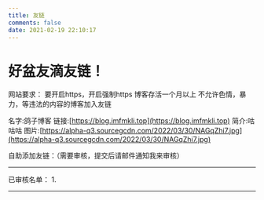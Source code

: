 ```yaml
---
title: 友链
comments: false
date: 2021-02-19 22:10:17
---
```

# 好盆友滴友链！

<!-- more -->

<div id="qexo-friends"></div>
<link rel="stylesheet" href="https://unpkg.com/qexo-friends/friends.css"/>
<script src="https://unpkg.com/qexo-friends/Icarus/friends.js"></script>
<script>loadQexoFriends("qexo-friends", "https://admin.imfmkli.top")</script>

网站要求：
要开启https，开启强制https
博客存活一个月以上
不允许色情，暴力，等违法的内容的博客加入友链

名字:鸽子博客
链接:[https://blog.imfmkli.top](https://blog.imfmkli.top)
简介:咕咕咕
图片:[https://alpha-q3.sourcegcdn.com/2022/03/30/NAGqZhi7.jpg](https://alpha-q3.sourcegcdn.com/2022/03/30/NAGqZhi7.jpg)

自助添加友链：（需要审核，提交后请邮件通知我来审核）

<div id="friends-api"></div>
<script src="https://jsdfd.vercel.app/gh/Fgaoxing/blog-cdn@main/source/js/friends-api.js"></script>
<script>qexo_friend_api("friends-api","https://admin.imfmkli.top/");</script>

---

已审核名单：
1.

---
